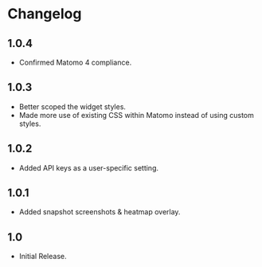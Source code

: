 # Changelog

## 1.0.4

- Confirmed Matomo 4 compliance.

## 1.0.3

- Better scoped the widget styles.
- Made more use of existing CSS within Matomo instead of using custom styles.

## 1.0.2

- Added API keys as a user-specific setting.

## 1.0.1

- Added snapshot screenshots & heatmap overlay.

## 1.0

- Initial Release.
